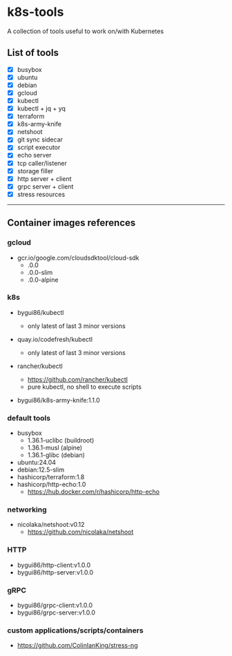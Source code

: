 
# k8s-tools

A collection of tools useful to work on/with Kubernetes

## List of tools

- [x] busybox
- [x] ubuntu
- [x] debian
- [x] gcloud
- [x] kubectl
- [x] kubectl + jq + yq
- [x] terraform
- [x] k8s-army-knife
- [x] netshoot
- [x] git sync sidecar
- [x] script executor
- [x] echo server
- [x] tcp caller/listener
- [x] storage filler
- [x] http server + client
- [x] grpc server + client
- [x] stress resources

---

## Container images references

### gcloud

- gcr.io/google.com/cloudsdktool/cloud-sdk
	- <MAJOR>.0.0
	- <MAJOR>.0.0-slim
	- <MAJOR>.0.0-alpine

### k8s

- bygui86/kubectl
	- only latest of last 3 minor versions

- quay.io/codefresh/kubectl
	- only latest of last 3 minor versions

- rancher/kubectl
	- https://github.com/rancher/kubectl
	- pure kubectl, no shell to execute scripts

- bygui86/k8s-army-knife:1.1.0

### default tools

- busybox
	- 1.36.1-uclibc (buildroot)
	- 1.36.1-musl (alpine)
	- 1.36.1-glibc (debian)
- ubuntu:24.04
- debian:12.5-slim
- hashicorp/terraform:1.8
- hashicorp/http-echo:1.0
	- https://hub.docker.com/r/hashicorp/http-echo

### networking

- nicolaka/netshoot:v0.12
	- https://github.com/nicolaka/netshoot

### HTTP

- bygui86/http-client:v1.0.0
- bygui86/http-server:v1.0.0

### gRPC

- bygui86/grpc-client:v1.0.0
- bygui86/grpc-server:v1.0.0

### custom applications/scripts/containers

- https://github.com/ColinIanKing/stress-ng
